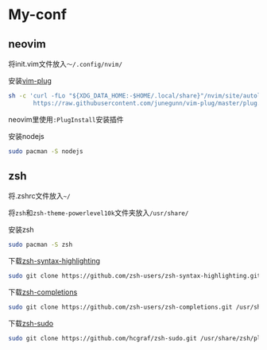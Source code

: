 # My-conf

## neovim

将init.vim文件放入`～/.config/nvim/`

安装[vim-plug](https://github.com/junegunn/vim-plug)

```bash
sh -c 'curl -fLo "${XDG_DATA_HOME:-$HOME/.local/share}"/nvim/site/autoload/plug.vim --create-dirs \
       https://raw.githubusercontent.com/junegunn/vim-plug/master/plug.vim'
```

neovim里使用`:PlugInstall`安装插件

安装nodejs

```bash
sudo pacman -S nodejs
```

## zsh

将.zshrc文件放入`~/`

将`zsh`和`zsh-theme-powerlevel10k`文件夹放入`/usr/share/`

安装zsh

```bash
sudo pacman -S zsh
```

下载[zsh-syntax-highlighting](https://github.com/zsh-users/zsh-syntax-highlighting)

```bash
sudo git clone https://github.com/zsh-users/zsh-syntax-highlighting.git /usr/share/zsh/plugins/zsh-syntax-highlighting
```

下载[zsh-completions](https://github.com/zsh-users/zsh-completions)

```bash
sudo git clone https://github.com/zsh-users/zsh-completions.git /usr/share/zsh/plugins/zsh-completions
```

下载[zsh-sudo](https://github.com/hcgraf/zsh-sudo)

```bash
sudo git clone https://github.com/hcgraf/zsh-sudo.git /usr/share/zsh/plugins/zsh-sudo
```

